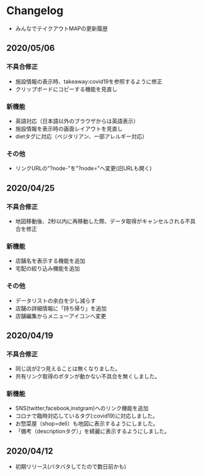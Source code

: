 # Changelog
- みんなでテイクアウトMAPの更新履歴

## 2020/05/06
### 不具合修正
- 施設情報の表示時、takeaway:covid19を参照するように修正
- クリップボードにコピーする機能を見直し
### 新機能
- 英語対応（日本語以外のブラウザからは英語表示）
- 施設情報を表示時の画面レイアウトを見直し
- dietタグに対応（ベジタリアン、一部アレルギー対応）
### その他
- リンクURLの"?node-"を"?node="へ変更(旧URLも開く)

## 2020/04/25
### 不具合修正
- 地図移動後、2秒以内に再移動した際、データ取得がキャンセルされる不具合を修正
### 新機能
- 店舗名を表示する機能を追加
- 宅配の絞り込み機能を追加
### その他
- データリストの余白を少し減らす
- 店舗の詳細情報に「持ち帰り」を追加
- 店舗編集からメニューアイコンへ変更

## 2020/04/19
### 不具合修正
- 同じ店が2つ見えることは無くなりました。
- 共有リンク取得のボタンが動かない不具合を無くしました。
### 新機能
- SNS(twitter,facebook,instgram)へのリンク機能を追加
- コロナで臨時対応しているタグ(:covid19)に対応しました。
- お惣菜屋（shop=deli）も地図に表示するようにしました。
- 「備考（descriptionタグ）」を綺麗に表示するようにしました。

## 2020/04/12
- 初期リリース(バタバタしてたので数日前かも)
